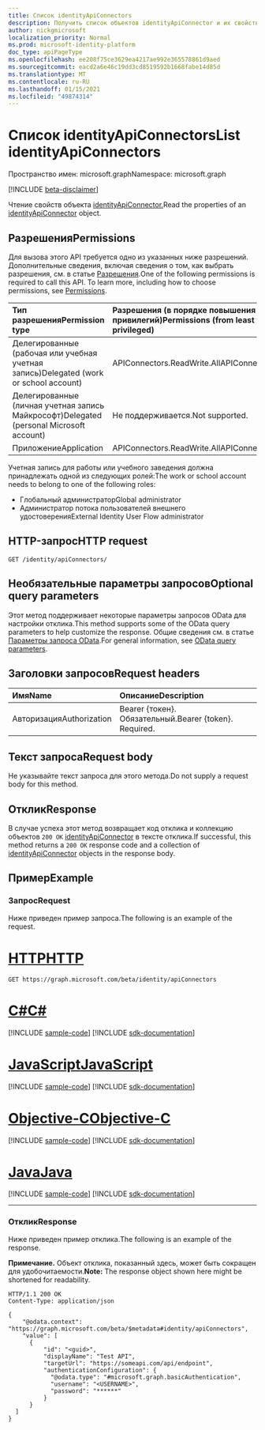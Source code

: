 ```yaml
---
title: Список identityApiConnectors
description: Получить список объектов identityApiConnector и их свойств
author: nickgmicrosoft
localization_priority: Normal
ms.prod: microsoft-identity-platform
doc_type: apiPageType
ms.openlocfilehash: ee208f75ce3629ea4217ae992e365578861d9aed
ms.sourcegitcommit: eacd2a6e46c19dd3cd8519592b1668fabe14d85d
ms.translationtype: MT
ms.contentlocale: ru-RU
ms.lasthandoff: 01/15/2021
ms.locfileid: "49874314"
---
```

# <a name="list-identityapiconnectors"></a><span data-ttu-id="93690-103">Список identityApiConnectors</span><span class="sxs-lookup"><span data-stu-id="93690-103">List identityApiConnectors</span></span>

<span data-ttu-id="93690-104">Пространство имен: microsoft.graph</span><span class="sxs-lookup"><span data-stu-id="93690-104">Namespace: microsoft.graph</span></span>

[!INCLUDE [beta-disclaimer](../../includes/beta-disclaimer.md)]

<span data-ttu-id="93690-105">Чтение свойств объекта [identityApiConnector.](../resources/identityapiconnector.md)</span><span class="sxs-lookup"><span data-stu-id="93690-105">Read the properties of an [identityApiConnector](../resources/identityapiconnector.md) object.</span></span>

## <a name="permissions"></a><span data-ttu-id="93690-106">Разрешения</span><span class="sxs-lookup"><span data-stu-id="93690-106">Permissions</span></span>

<span data-ttu-id="93690-p101">Для вызова этого API требуется одно из указанных ниже разрешений. Дополнительные сведения, включая сведения о том, как выбрать разрешения, см. в статье [Разрешения](/graph/permissions-reference).</span><span class="sxs-lookup"><span data-stu-id="93690-p101">One of the following permissions is required to call this API. To learn more, including how to choose permissions, see [Permissions](/graph/permissions-reference).</span></span>

| <span data-ttu-id="93690-109">Тип разрешения</span><span class="sxs-lookup"><span data-stu-id="93690-109">Permission type</span></span>                        | <span data-ttu-id="93690-110">Разрешения (в порядке повышения привилегий)</span><span class="sxs-lookup"><span data-stu-id="93690-110">Permissions (from least to most privileged)</span></span> |
| :------------------------------------- | :------------------------------------------ |
| <span data-ttu-id="93690-111">Делегированные (рабочая или учебная учетная запись)</span><span class="sxs-lookup"><span data-stu-id="93690-111">Delegated (work or school account)</span></span>     | <span data-ttu-id="93690-112">APIConnectors.ReadWrite.All</span><span class="sxs-lookup"><span data-stu-id="93690-112">APIConnectors.ReadWrite.All</span></span> |
| <span data-ttu-id="93690-113">Делегированные (личная учетная запись Майкрософт)</span><span class="sxs-lookup"><span data-stu-id="93690-113">Delegated (personal Microsoft account)</span></span> | <span data-ttu-id="93690-114">Не поддерживается.</span><span class="sxs-lookup"><span data-stu-id="93690-114">Not supported.</span></span>  |
| <span data-ttu-id="93690-115">Приложение</span><span class="sxs-lookup"><span data-stu-id="93690-115">Application</span></span>                            | <span data-ttu-id="93690-116">APIConnectors.ReadWrite.All</span><span class="sxs-lookup"><span data-stu-id="93690-116">APIConnectors.ReadWrite.All</span></span> |

<span data-ttu-id="93690-117">Учетная запись для работы или учебного заведения должна принадлежать одной из следующих ролей:</span><span class="sxs-lookup"><span data-stu-id="93690-117">The work or school account needs to belong to one of the following roles:</span></span>

* <span data-ttu-id="93690-118">Глобальный администратор</span><span class="sxs-lookup"><span data-stu-id="93690-118">Global administrator</span></span>
* <span data-ttu-id="93690-119">Администратор потока пользователей внешнего удостоверения</span><span class="sxs-lookup"><span data-stu-id="93690-119">External Identity User Flow administrator</span></span>

## <a name="http-request"></a><span data-ttu-id="93690-120">HTTP-запрос</span><span class="sxs-lookup"><span data-stu-id="93690-120">HTTP request</span></span>

<!-- {
  "blockType": "ignored"
}
-->
``` http
GET /identity/apiConnectors/
```

## <a name="optional-query-parameters"></a><span data-ttu-id="93690-121">Необязательные параметры запросов</span><span class="sxs-lookup"><span data-stu-id="93690-121">Optional query parameters</span></span>
<span data-ttu-id="93690-122">Этот метод поддерживает некоторые параметры запросов OData для настройки отклика.</span><span class="sxs-lookup"><span data-stu-id="93690-122">This method supports some of the OData query parameters to help customize the response.</span></span> <span data-ttu-id="93690-123">Общие сведения см. в статье [Параметры запроса OData](/graph/query-parameters).</span><span class="sxs-lookup"><span data-stu-id="93690-123">For general information, see [OData query parameters](/graph/query-parameters).</span></span>

## <a name="request-headers"></a><span data-ttu-id="93690-124">Заголовки запросов</span><span class="sxs-lookup"><span data-stu-id="93690-124">Request headers</span></span>
|<span data-ttu-id="93690-125">Имя</span><span class="sxs-lookup"><span data-stu-id="93690-125">Name</span></span>|<span data-ttu-id="93690-126">Описание</span><span class="sxs-lookup"><span data-stu-id="93690-126">Description</span></span>|
|:---|:---|
|<span data-ttu-id="93690-127">Авторизация</span><span class="sxs-lookup"><span data-stu-id="93690-127">Authorization</span></span>|<span data-ttu-id="93690-p103">Bearer {токен}. Обязательный.</span><span class="sxs-lookup"><span data-stu-id="93690-p103">Bearer {token}. Required.</span></span>|

## <a name="request-body"></a><span data-ttu-id="93690-130">Текст запроса</span><span class="sxs-lookup"><span data-stu-id="93690-130">Request body</span></span>
<span data-ttu-id="93690-131">Не указывайте текст запроса для этого метода.</span><span class="sxs-lookup"><span data-stu-id="93690-131">Do not supply a request body for this method.</span></span>

## <a name="response"></a><span data-ttu-id="93690-132">Отклик</span><span class="sxs-lookup"><span data-stu-id="93690-132">Response</span></span>

<span data-ttu-id="93690-133">В случае успеха этот метод возвращает код отклика и коллекцию объектов `200 OK` [identityApiConnector](../resources/identityapiconnector.md) в тексте отклика.</span><span class="sxs-lookup"><span data-stu-id="93690-133">If successful, this method returns a `200 OK` response code and a collection of [identityApiConnector](../resources/identityapiconnector.md) objects in the response body.</span></span>

## <a name="example"></a><span data-ttu-id="93690-134">Пример</span><span class="sxs-lookup"><span data-stu-id="93690-134">Example</span></span>

### <a name="request"></a><span data-ttu-id="93690-135">Запрос</span><span class="sxs-lookup"><span data-stu-id="93690-135">Request</span></span>

<span data-ttu-id="93690-136">Ниже приведен пример запроса.</span><span class="sxs-lookup"><span data-stu-id="93690-136">The following is an example of the request.</span></span>


# <a name="http"></a>[<span data-ttu-id="93690-137">HTTP</span><span class="sxs-lookup"><span data-stu-id="93690-137">HTTP</span></span>](#tab/http)
<!-- {
  "blockType": "request",
  "name": "list_identityApiConnectors"
}
-->

``` http
GET https://graph.microsoft.com/beta/identity/apiConnectors
```
# <a name="c"></a>[<span data-ttu-id="93690-138">C#</span><span class="sxs-lookup"><span data-stu-id="93690-138">C#</span></span>](#tab/csharp)
[!INCLUDE [sample-code](../includes/snippets/csharp/list-identityapiconnectors-csharp-snippets.md)]
[!INCLUDE [sdk-documentation](../includes/snippets/snippets-sdk-documentation-link.md)]

# <a name="javascript"></a>[<span data-ttu-id="93690-139">JavaScript</span><span class="sxs-lookup"><span data-stu-id="93690-139">JavaScript</span></span>](#tab/javascript)
[!INCLUDE [sample-code](../includes/snippets/javascript/list-identityapiconnectors-javascript-snippets.md)]
[!INCLUDE [sdk-documentation](../includes/snippets/snippets-sdk-documentation-link.md)]

# <a name="objective-c"></a>[<span data-ttu-id="93690-140">Objective-C</span><span class="sxs-lookup"><span data-stu-id="93690-140">Objective-C</span></span>](#tab/objc)
[!INCLUDE [sample-code](../includes/snippets/objc/list-identityapiconnectors-objc-snippets.md)]
[!INCLUDE [sdk-documentation](../includes/snippets/snippets-sdk-documentation-link.md)]

# <a name="java"></a>[<span data-ttu-id="93690-141">Java</span><span class="sxs-lookup"><span data-stu-id="93690-141">Java</span></span>](#tab/java)
[!INCLUDE [sample-code](../includes/snippets/java/list-identityapiconnectors-java-snippets.md)]
[!INCLUDE [sdk-documentation](../includes/snippets/snippets-sdk-documentation-link.md)]

---


### <a name="response"></a><span data-ttu-id="93690-142">Отклик</span><span class="sxs-lookup"><span data-stu-id="93690-142">Response</span></span>

<span data-ttu-id="93690-143">Ниже приведен пример отклика.</span><span class="sxs-lookup"><span data-stu-id="93690-143">The following is an example of the response.</span></span>

<span data-ttu-id="93690-144">**Примечание.** Объект отклика, показанный здесь, может быть сокращен для удобочитаемости.</span><span class="sxs-lookup"><span data-stu-id="93690-144">**Note:** The response object shown here might be shortened for readability.</span></span>
<!-- {
  "blockType": "response",
  "truncated": true,
  "@odata.type": "microsoft.graph.identityApiConnector",
  "isCollection": true
} -->

``` http
HTTP/1.1 200 OK
Content-Type: application/json

{
    "@odata.context": "https://graph.microsoft.com/beta/$metadata#identity/apiConnectors",
    "value": [
      {
          "id": "<guid>",
          "displayName": "Test API",
          "targetUrl": "https://someapi.com/api/endpoint",
          "authenticationConfiguration": {
            "@odata.type": "#microsoft.graph.basicAuthentication",
            "username": "<USERNAME>",
            "password": "******"
          }
      }
  ]
}
```
